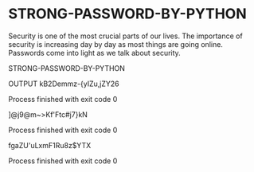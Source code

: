 # STRONG-PASSWORD-BY-PYTHON
Security is one of the most crucial parts of our lives. The importance of security is increasing day by day as most things are going online. Passwords come into light as we talk about security.

STRONG-PASSWORD-BY-PYTHON

OUTPUT
kB2Demmz-{yIZu,jZY26

Process finished with exit code 0

]@j9@m~>Kf'Ftc#j7}kN

Process finished with exit code 0

fgaZU'uLxmF1Ru8z$YTX

Process finished with exit code 0

